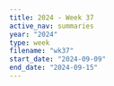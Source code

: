 ```yaml
---
title: 2024 - Week 37
active_nav: summaries
year: "2024"
type: week
filename: "wk37"
start_date: "2024-09-09"
end_date: "2024-09-15"
---
```

